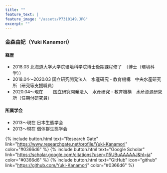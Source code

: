 ```yaml
---
title: ""
feature_text: |
feature_image: "/assets/P7310149.JPG"
excerpt: ""
---
```

### 金森由妃（Yuki Kanamori）

#### 経歴  
- 2018.03  北海道大学大学院環境科学院博士後期課程修了　（博士（環境科学））  
- 2018.04〜2020.03  国立研究開発法人　水産研究・教育機構　中央水産研究所（研究等支援職員）  
- 2020.04〜現在　　 国立研究開発法人　水産研究・教育機構　水産資源研究所（任期付研究員）  

#### 所属学会  
- 2013〜現在  日本生態学会
- 2013〜現在  個体群生態学会  

{% include button.html text="Research Gate" link="https://www.researchgate.net/profile/Yuki-Kanamori" color="#0366d6" %} {% include button.html text="Google Scholar" link="https://scholar.google.com/citations?user=l15UBuAAAAAJ&hl=ja" color="#0366d6" %} {% include button.html text="GitHub" icon="github" link="https://github.com/Yuki-Kanamori" color="#0366d6" %}
